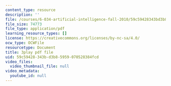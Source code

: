 ```yaml
---
content_type: resource
description: ''
file: /courses/6-034-artificial-intelligence-fall-2010/59c59428343bd3b85959070528384fcd_L73hY1pBcQI.pdf
file_size: 74773
file_type: application/pdf
learning_resource_types: []
license: https://creativecommons.org/licenses/by-nc-sa/4.0/
ocw_type: OCWFile
resourcetype: Document
title: 3play pdf file
uid: 59c59428-343b-d3b8-5959-070528384fcd
video_files:
  video_thumbnail_file: null
video_metadata:
  youtube_id: null
---
```

